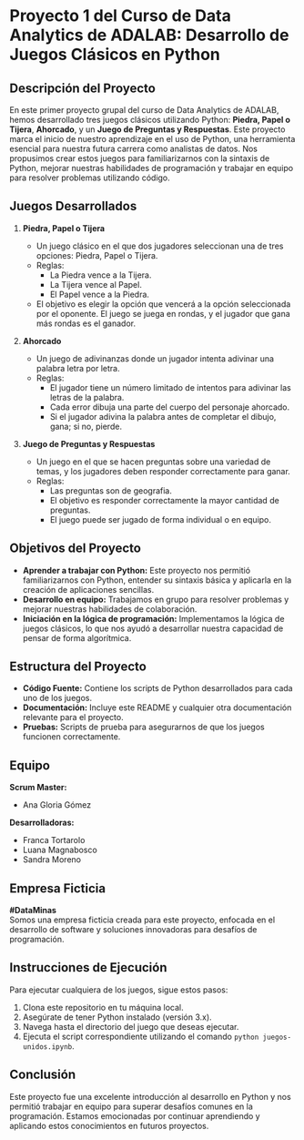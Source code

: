 # Proyecto 1 del Curso de Data Analytics de ADALAB: Desarrollo de Juegos Clásicos en Python

## Descripción del Proyecto

En este primer proyecto grupal del curso de Data Analytics de ADALAB, hemos desarrollado tres juegos clásicos utilizando Python: **Piedra, Papel o Tijera**, **Ahorcado**, y un **Juego de Preguntas y Respuestas**. Este proyecto marca el inicio de nuestro aprendizaje en el uso de Python, una herramienta esencial para nuestra futura carrera como analistas de datos. Nos propusimos crear estos juegos para familiarizarnos con la sintaxis de Python, mejorar nuestras habilidades de programación y trabajar en equipo para resolver problemas utilizando código.

## Juegos Desarrollados

1. **Piedra, Papel o Tijera**
   - Un juego clásico en el que dos jugadores seleccionan una de tres opciones: Piedra, Papel o Tijera.
   - Reglas:
     - La Piedra vence a la Tijera.
     - La Tijera vence al Papel.
     - El Papel vence a la Piedra.
   - El objetivo es elegir la opción que vencerá a la opción seleccionada por el oponente. El juego se juega en rondas, y el jugador que gana más rondas es el ganador.

2. **Ahorcado**
   - Un juego de adivinanzas donde un jugador intenta adivinar una palabra letra por letra.
   - Reglas:
     - El jugador tiene un número limitado de intentos para adivinar las letras de la palabra.
     - Cada error dibuja una parte del cuerpo del personaje ahorcado.
     - Si el jugador adivina la palabra antes de completar el dibujo, gana; si no, pierde.

3. **Juego de Preguntas y Respuestas**
   - Un juego en el que se hacen preguntas sobre una variedad de temas, y los jugadores deben responder correctamente para ganar.
   - Reglas:
     - Las preguntas son de geografia.
     - El objetivo es responder correctamente la mayor cantidad de preguntas.
     - El juego puede ser jugado de forma individual o en equipo.

## Objetivos del Proyecto

- **Aprender a trabajar con Python:** Este proyecto nos permitió familiarizarnos con Python, entender su sintaxis básica y aplicarla en la creación de aplicaciones sencillas.
- **Desarrollo en equipo:** Trabajamos en grupo para resolver problemas y mejorar nuestras habilidades de colaboración.
- **Iniciación en la lógica de programación:** Implementamos la lógica de juegos clásicos, lo que nos ayudó a desarrollar nuestra capacidad de pensar de forma algorítmica.

## Estructura del Proyecto

- **Código Fuente:** Contiene los scripts de Python desarrollados para cada uno de los juegos.
- **Documentación:** Incluye este README y cualquier otra documentación relevante para el proyecto.
- **Pruebas:** Scripts de prueba para asegurarnos de que los juegos funcionen correctamente.

## Equipo

**Scrum Master:**
- Ana Gloria Gómez

**Desarrolladoras:**
- Franca Tortarolo
- Luana Magnabosco
- Sandra Moreno

## Empresa Ficticia

**#DataMinas**  
Somos una empresa ficticia creada para este proyecto, enfocada en el desarrollo de software y soluciones innovadoras para desafíos de programación.

## Instrucciones de Ejecución

Para ejecutar cualquiera de los juegos, sigue estos pasos:

1. Clona este repositorio en tu máquina local.
2. Asegúrate de tener Python instalado (versión 3.x).
3. Navega hasta el directorio del juego que deseas ejecutar.
4. Ejecuta el script correspondiente utilizando el comando `python juegos-unidos.ipynb`.

## Conclusión

Este proyecto fue una excelente introducción al desarrollo en Python y nos permitió trabajar en equipo para superar desafíos comunes en la programación. Estamos emocionadas por continuar aprendiendo y aplicando estos conocimientos en futuros proyectos.
